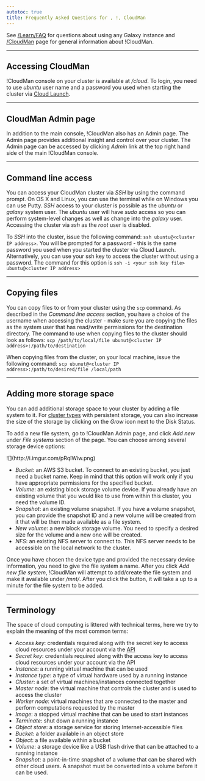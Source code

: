 ```yaml
---
autotoc: true
title: Frequently Asked Questions for , !, CloudMan
---
```


See [/Learn/FAQ](/src/Learn/FAQ/index.md) for questions about using any Galaxy instance and [/CloudMan](/src/CloudMan/index.md) page for general information about !CloudMan.  



---

## Accessing CloudMan
!CloudMan console on your cluster is available at *<cluster IP address>/cloud*. To login, you need to use *ubuntu* user name and a password you used when starting the cluster via [Cloud Launch](https://launch.usegalaxy.org/launch).

---

## CloudMan Admin page
In addition to the main console, !CloudMan also has an Admin page. The Admin page provides additional insight and control over your cluster. The Admin page can be accessed by clicking *Admin* link at the top right hand side of the main !CloudMan console.

---

## Command line access
You can access your CloudMan cluster via *SSH* by using the command prompt. On OS X and Linux, you can use the terminal while on Windows you can use Putty. *SSH* access to your cluster is possible as the *ubuntu* or *galaxy* system user. The *ubuntu* user will have *sudo* access so you can perform system-level changes as well as change into the *galaxy* user. Accessing the cluster via *ssh* as the *root* user is disabled.

To *SSH* into the cluster, issue the following command: `ssh ubuntu@<cluster IP address>`. You will be prompted for a password - this is the same password you used when you started the cluster via Cloud Launch. Alternatively, you can use your ssh key to access the cluster without using a password. The command for this option is `ssh -i <your ssh key file> ubuntu@<cluster IP address>`

---

## Copying files
You can copy files to or from your cluster using the `scp` command. As described in the *Command line access* section, you have a choice of the username when accessing the cluster - make sure you are copying the files as the system user that has read/write permissions for the destination directory. The command to use when copying files to the cluster should look as follows: `scp /path/to/local/file ubunut@<cluster IP address>:/path/to/destination`

When copying files from the cluster, on your local machine, issue the following command: `scp ubunut@<cluster IP address>:/path/to/desired/file /local/path`

---

## Adding more storage space
You can add additional storage space to your cluster by adding a file system to it. For [cluster types](/src/CloudMan/ClusterTypes/index.md) with persistent storage, you can also increase the size of the storage by clicking on the *Grow* icon next to the Disk Status. 

To add a new file system, go to !CloudMan Admin page, and click *Add new* under *File systems* section of the page. You can choose among several storage device options:

<div class='center'>
![](http://i.imgur.com/pRqlWiw.png)
</div>

* *Bucket*: an AWS S3 bucket. To connect to an existing bucket, you just need a bucket name. Keep in mind that this option will work only if you have appropriate permissions for the specified bucket.
* *Volume*: an existing block storage volume device. If you already have an existing volume that you would like to use from within this cluster, you need the volume ID.
* *Snapshot*: an existing volume snapshot. If you have a volume snapshot, you can provide the snapshot ID and a new volume will be created from it that will be then made available as a file system.
* *New volume*: a new block storage volume. You need to specify a desired size for the volume and a new one will be created.
* *NFS*: an existing NFS server to connect to. This NFS server needs to be accessible on the local network to the cluster.

Once you have chosen the device type and provided the necessary device information, you need to give the file system a name. After you click *Add new file system*, !CloudMan will attempt to add/create the file system and make it available under */mnt/<file system name>*. After you click the button, it will take a up to a minute for the file system to be added. 

---

## Terminology
The space of cloud computing is littered with technical terms, here we try to explain the meaning of the most common terms:
* *Access key*: credentials required along with the secret key to access cloud resources under your account via the [API](https://en.wikipedia.org/wiki/Application_programming_interface)
* *Secret key*: credentials required along with the access key to access cloud resources under your account via the API
* *Instance*: a running virtual machine that can be used
* *Instance type*: a type of virtual hardware used by a running instance
* *Cluster*: a set of virtual machines/instances connected together
* *Master node*: the virtual machine that controls the cluster and is used to access the cluster
* *Worker node*: virtual machines that are connected to the master and perform computations requested by the master
* *Image*: a stopped virtual machine that can be used to start instances
* *Terminate*: shut down a running instance
* *Object store*: a storage service for storing Internet-accessible files
* *Bucket*: a folder available in an object store
* *Object*: a file available within a bucket
* *Volume*: a storage device like a USB flash drive that can be attached to a running instance
* *Snapshot*: a point-in-time snapshot of a volume that can be shared with other cloud users. A snapshot must be converted into a volume before it can be used.
